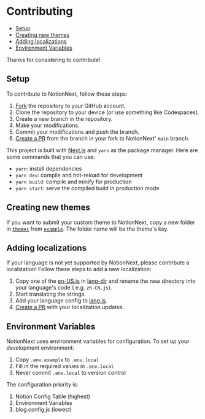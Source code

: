 # Contributing

- [Setup](#setup)
- [Creating new themes](#creating-new-themes)
- [Adding localizations](#adding-localizations)
- [Environment Variables](#environment-variables)

Thanks for considering to contribute!

## Setup

To contribute to NotionNext, follow these steps:

1. [Fork][fork] the repository to your GitHub account.
2. Clone the repository to your device (or use something like Codespaces).
3. Create a new branch in the repository.
4. Make your modifications.
5. Commit your modifications and push the branch.
6. [Create a PR][pr] from the branch in your fork to NotionNext' `main` branch.

This project is built with [Next.js][next.js] and `yarn` as the package manager.
Here are some commands that you can use:

- `yarn`: install dependencies
- `yarn dev`: compile and hot-reload for development
- `yarn build`: compile and minify for production
- `yarn start`: serve the compiled build in production mode

## Creating new themes

If you want to submit your custom theme to NotionNext, copy a new folder in
[`themes`][themes-dir] from [`example`][example]. The folder name  will be the
theme's key. 

## Adding localizations

If your language is not yet supported by NotionNext, please contribute a
localization! Follow these steps to add a new localization:

1. Copy one of the [en-US.js][en-US.js] in [lang-dir][lang-dir] and rename the new
   directory into your language's code ( e.g. `zh-CN.js`).
2. Start translating the strings.
3. Add your language config to [lang.js][lang.js]. 
4. [Create a PR][pr] with your localization updates.

## Environment Variables

NotionNext uses environment variables for configuration. To set up your development environment:

1. Copy `.env.example` to `.env.local`
2. Fill in the required values in `.env.local`
3. Never commit `.env.local` to version control

The configuration priority is:
1. Notion Config Table (highest)
2. Environment Variables
3. blog.config.js (lowest)

[fork]: https://github.com/luolink/NotionNext/fork
[pr]: https://github.com/luolink/NotionNext/compare
[next.js]: https://github.com/vercel/next.js
[themes-dir]: themes
[example]: themes/example
[lang-dir]: lib/lang
[en-US.js]: lib/lang/en-US.js
[lang.js]: lib/lang.js
